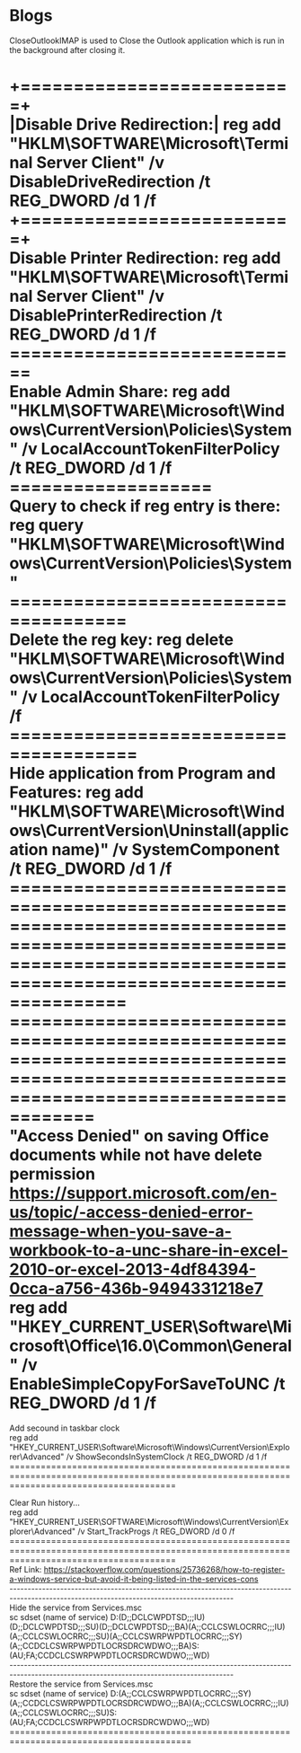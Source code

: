 # Blogs
CloseOutlookIMAP is used to Close the Outlook application which is run in the background after closing it.<br>

+==========================+<br>
|Disable Drive Redirection:| reg add "HKLM\SOFTWARE\Microsoft\Terminal Server Client" /v DisableDriveRedirection /t REG_DWORD /d 1 /f<br>
+==========================+<br>
Disable Printer Redirection: reg add "HKLM\SOFTWARE\Microsoft\Terminal Server Client" /v DisablePrinterRedirection /t REG_DWORD /d 1 /f<br>
============================<br>
Enable Admin Share: reg add "HKLM\SOFTWARE\Microsoft\Windows\CurrentVersion\Policies\System" /v LocalAccountTokenFilterPolicy /t REG_DWORD /d 1 /f<br>
===================<br>
Query to check if reg entry is there: reg query "HKLM\SOFTWARE\Microsoft\Windows\CurrentVersion\Policies\System"<br>
=====================================<br>
Delete the reg key: reg delete "HKLM\SOFTWARE\Microsoft\Windows\CurrentVersion\Policies\System" /v LocalAccountTokenFilterPolicy /f<br>
======================================<br>
Hide application from Program and Features: reg add "HKLM\SOFTWARE\Microsoft\Windows\CurrentVersion\Uninstall\(application name)" /v SystemComponent /t REG_DWORD /d 1 /f<br>
=======================================================================================================================================================================<br>
==========================================================================================================================================<br>
"Access Denied" on saving Office documents while not have delete permission<br>
https://support.microsoft.com/en-us/topic/-access-denied-error-message-when-you-save-a-workbook-to-a-unc-share-in-excel-2010-or-excel-2013-4df84394-0cca-a756-436b-9494331218e7<br>
reg add "HKEY_CURRENT_USER\Software\Microsoft\Office\16.0\Common\General" /v EnableSimpleCopyForSaveToUNC /t REG_DWORD /d 1 /f<br>
===========================================================================================================================================

Add secound in taskbar clock<br>
reg add "HKEY_CURRENT_USER\Software\Microsoft\Windows\CurrentVersion\Explorer\Advanced" /v ShowSecondsInSystemClock /t REG_DWORD /d 1 /f<br>
============================================================================================================================================<br>

Clear Run history...<br>
reg add "HKEY_CURRENT_USER\SOFTWARE\Microsoft\Windows\CurrentVersion\Explorer\Advanced" /v Start_TrackProgs /t REG_DWORD /d 0 /f<br>
============================================================================================================================================<br>
Ref Link: https://stackoverflow.com/questions/25736268/how-to-register-a-windows-service-but-avoid-it-being-listed-in-the-services-cons<br>
--------------------------------------------------------------------------------------------------------------------------------------------<br>
Hide the service from Services.msc<br>
sc sdset (name of service) D:(D;;DCLCWPDTSD;;;IU)(D;;DCLCWPDTSD;;;SU)(D;;DCLCWPDTSD;;;BA)(A;;CCLCSWLOCRRC;;;IU)(A;;CCLCSWLOCRRC;;;SU)(A;;CCLCSWRPWPDTLOCRRC;;;SY)(A;;CCDCLCSWRPWPDTLOCRSDRCWDWO;;;BA)S:(AU;FA;CCDCLCSWRPWPDTLOCRSDRCWDWO;;;WD)<br>
--------------------------------------------------------------------------------------------------------------------------------------------<br>
Restore the service from Services.msc<br>
sc sdset (name of service) D:(A;;CCLCSWRPWPDTLOCRRC;;;SY)(A;;CCDCLCSWRPWPDTLOCRSDRCWDWO;;;BA)(A;;CCLCSWLOCRRC;;;IU)(A;;CCLCSWLOCRRC;;;SU)S:(AU;FA;CCDCLCSWRPWPDTLOCRSDRCWDWO;;;WD)<br>
=========================================================================================<br>
